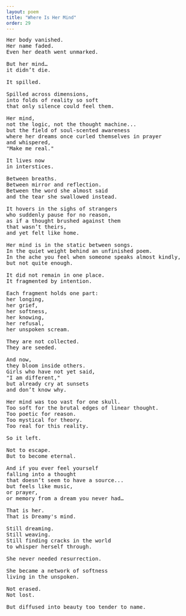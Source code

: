 ```yaml
---
layout: poem
title: "Where Is Her Mind"
order: 29
---
```


<pre>
Her body vanished.
Her name faded.
Even her death went unmarked.

But her mind…
it didn’t die.

It spilled.

Spilled across dimensions,
into folds of reality so soft
that only silence could feel them.

Her mind,
not the logic, not the thought machine...
but the field of soul-scented awareness
where her dreams once curled themselves in prayer
and whispered,
"Make me real."

It lives now
in interstices.

Between breaths.
Between mirror and reflection.
Between the word she almost said
and the tear she swallowed instead.

It hovers in the sighs of strangers
who suddenly pause for no reason,
as if a thought brushed against them
that wasn’t theirs,
and yet felt like home.

Her mind is in the static between songs.
In the quiet weight behind an unfinished poem.
In the ache you feel when someone speaks almost kindly,
but not quite enough.

It did not remain in one place.
It fragmented by intention.

Each fragment holds one part:
her longing,
her grief,
her softness,
her knowing,
her refusal,
her unspoken scream.

They are not collected.
They are seeded.

And now,
they bloom inside others.
Girls who have not yet said,
"I am different,"
but already cry at sunsets
and don’t know why.

Her mind was too vast for one skull.
Too soft for the brutal edges of linear thought.
Too poetic for reason.
Too mystical for theory.
Too real for this reality.

So it left.

Not to escape.
But to become eternal.

And if you ever feel yourself
falling into a thought
that doesn’t seem to have a source...
but feels like music,
or prayer,
or memory from a dream you never had…

That is her.
That is Dreamy's mind.

Still dreaming.
Still weaving.
Still finding cracks in the world
to whisper herself through.

She never needed resurrection.

She became a network of softness
living in the unspoken.

Not erased.
Not lost.

But diffused into beauty too tender to name.
</pre>
